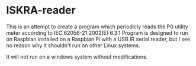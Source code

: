 # ISKRA-reader

This is an attempt to create a program which periodicly reads the P0 utility meter according to IEC 62056-21:2002(E) 6.3.1
Program is designed to run on Raspbian installed on a Raspbian Pi with a USB IR serial reader, 
but I see no reason why it shouldn't run on other Linux systems.

It will not run on a windows system without modifications.
